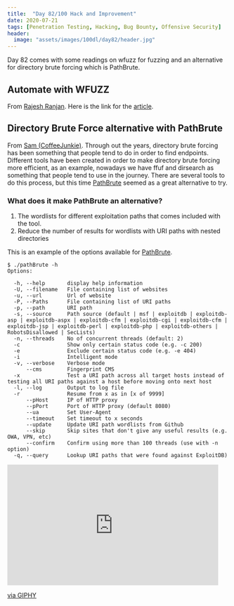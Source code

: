 ```yaml
---
title:  "Day 82/100 Hack and Improvement"
date: 2020-07-21
tags: [Penetration Testing, Hacking, Bug Bounty, Offensive Security]
header: 
  image: "assets/images/100dl/day82/header.jpg"
---
```

Day 82 comes with some readings on wfuzz for fuzzing and an alternative for directory brute forcing which is PathBrute.

## Automate with WFUZZ

From [Rajesh Ranjan](https://twitter.com/eh_rajesh). Here is the link for the [article](https://medium.com/better-programming/can-we-automate-earning-bug-bounties-with-wfuzz-c4e7a96810a5).

## Directory Brute Force alternative with PathBrute

From [Sam (CoffeeJunkie)](https://twitter.com/coffeejunkiee_). Through out the years, directory brute forcing has been something that people tend to do in order to find endpoints. Different tools have been created in order to make directory brute forcing more efficient, as an example, nowadays we have ffuf and dirsearch as something that people tend to use in the journey. There are several tools to do this process, but this time [PathBrute](https://github.com/milo2012/pathbrute) seemed as a great alternative to try. 

### What does it make PathBrute an alternative? 

1. The wordlists for different exploitation paths that comes included with the tool. 
2. Reduce the number of results for wordlists with URI paths with nested directories

This is an example of the options available for [PathBrute](https://github.com/milo2012/pathbrute).
```
$ ./pathBrute -h
Options:

  -h, --help       display help information
  -U, --filename   File containing list of websites
  -u, --url        Url of website
  -P, --Paths      File containing list of URI paths
  -p, --path       URI path
  -s, --source     Path source (default | msf | exploitdb | exploitdb-asp | exploitdb-aspx | exploitdb-cfm | exploitdb-cgi | exploitdb-cfm | exploitdb-jsp | exploitdb-perl | exploitdb-php | exploitdb-others | RobotsDisallowed | SecLists)
  -n, --threads    No of concurrent threads (default: 2)
  -c               Show only certain status code (e.g. -c 200)
  -e               Exclude certain status code (e.g. -e 404)
  -i               Intelligent mode
  -v, --verbose    Verbose mode
      --cms        Fingerprint CMS
  -x               Test a URI path across all target hosts instead of testing all URI paths against a host before moving onto next host
  -l, --log        Output to log file
  -r               Resume from x as in [x of 9999]
      --pHost      IP of HTTP proxy
      --pPort      Port of HTTP proxy (default 8080)
      --ua         Set User-Agent
      --timeout    Set timeout to x seconds
      --update     Update URI path wordlists from Github
      --skip       Skip sites that don't give any useful results (e.g. OWA, VPN, etc)
      --confirm    Confirm using more than 100 threads (use with -n option)
  -q, --query      Lookup URI paths that were found against ExploitDB)
```

<iframe src="https://giphy.com/embed/HoffxyN8ghVuw" width="480" height="275" frameBorder="0" class="giphy-embed" allowFullScreen></iframe><p><a href="https://giphy.com/gifs/love-mini-hanger-HoffxyN8ghVuw">via GIPHY</a></p>